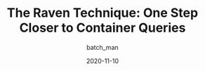 ---
author: batch_man
date: 2020-11-10
publisher: css
tags:
  - css
  - container-queries
  - techniques
target_url: https://css-tricks.com/the-raven-technique-one-step-closer-to-container-queries/
title: "The Raven Technique: One Step Closer to Container Queries"
---